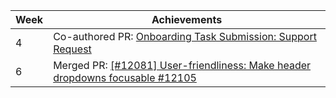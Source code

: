 | Week | Achievements                                                                                                   |
| ---- | -------------------------------------------------------------------------------------------------------------- |
| 4    | Co-authored PR: [Onboarding Task Submission: Support Request](https://github.com/jasonqiu212/teammates/pull/6) |
| 6    | Merged PR: [[#12081] User-friendliness: Make header dropdowns focusable #12105](https://github.com/TEAMMATES/teammates/pull/12105) |
